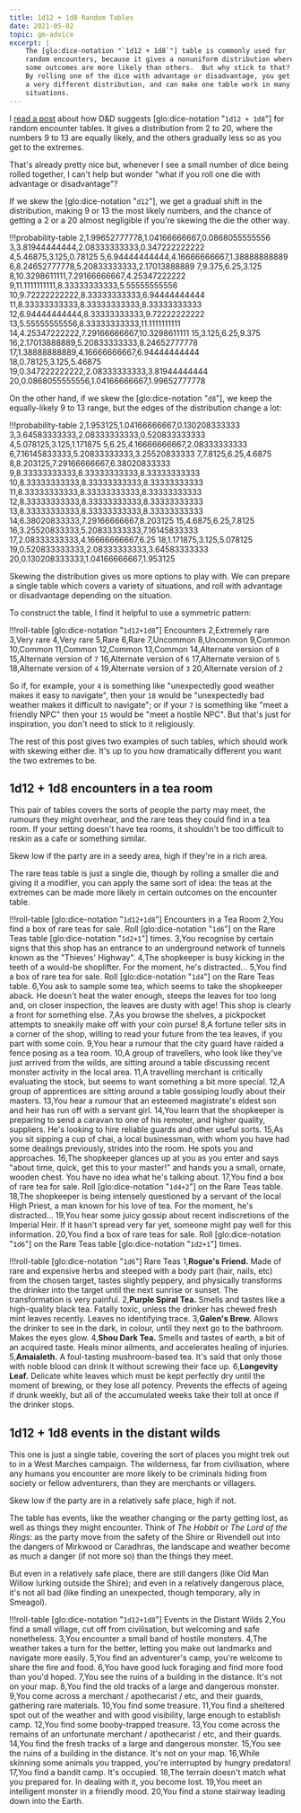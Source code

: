```yaml
---
title: 1d12 + 1d8 Random Tables
date: 2021-05-02
topic: gm-advice
excerpt: |
    The [glo:dice-notation "`1d12 + 1d8`"] table is commonly used for
    random encounters, because it gives a nonuniform distribution where
    some outcomes are more likely than others.  But why stick to that?
    By rolling one of the dice with advantage or disadvantage, you get
    a very different distribution, and can make one table work in many
    situations.
---
```


I [read a post][] about how D&D suggests [glo:dice-notation "`1d12 +
1d8`"] for random encounter tables.  It gives a distribution from 2 to
20, where the numbers 9 to 13 are equally likely, and the others
gradually less so as you get to the extremes.

[read a post]: https://merricb.com/2020/10/12/random-encounters-1d8-1d12/

That's already pretty nice but, whenever I see a small number of dice
being rolled together, I can't help but wonder "what if you roll one
die with advantage or disadvantage"?

If we skew the [glo:dice-notation "`d12`"], we get a gradual shift in
the distribution, making 9 or 13 the most likely numbers, and the
chance of getting a 2 or a 20 almost negligible if you're skewing the
die the other way.

!!!probability-table
2,1.99652777778,1.04166666667,0.0868055555556
3,3.81944444444,2.08333333333,0.347222222222
4,5.46875,3.125,0.78125
5,6.94444444444,4.16666666667,1.38888888889
6,8.24652777778,5.20833333333,2.17013888889
7,9.375,6.25,3.125
8,10.3298611111,7.29166666667,4.25347222222
9,11.1111111111,8.33333333333,5.55555555556
10,9.72222222222,8.33333333333,6.94444444444
11,8.33333333333,8.33333333333,8.33333333333
12,6.94444444444,8.33333333333,9.72222222222
13,5.55555555556,8.33333333333,11.1111111111
14,4.25347222222,7.29166666667,10.3298611111
15,3.125,6.25,9.375
16,2.17013888889,5.20833333333,8.24652777778
17,1.38888888889,4.16666666667,6.94444444444
18,0.78125,3.125,5.46875
19,0.347222222222,2.08333333333,3.81944444444
20,0.0868055555556,1.04166666667,1.99652777778

On the other hand, if we skew the [glo:dice-notation "`d8`"], we keep
the equally-likely 9 to 13 range, but the edges of the distribution
change a lot:

!!!probability-table
2,1.953125,1.04166666667,0.130208333333
3,3.64583333333,2.08333333333,0.520833333333
4,5.078125,3.125,1.171875
5,6.25,4.16666666667,2.08333333333
6,7.16145833333,5.20833333333,3.25520833333
7,7.8125,6.25,4.6875
8,8.203125,7.29166666667,6.38020833333
9,8.33333333333,8.33333333333,8.33333333333
10,8.33333333333,8.33333333333,8.33333333333
11,8.33333333333,8.33333333333,8.33333333333
12,8.33333333333,8.33333333333,8.33333333333
13,8.33333333333,8.33333333333,8.33333333333
14,6.38020833333,7.29166666667,8.203125
15,4.6875,6.25,7.8125
16,3.25520833333,5.20833333333,7.16145833333
17,2.08333333333,4.16666666667,6.25
18,1.171875,3.125,5.078125
19,0.520833333333,2.08333333333,3.64583333333
20,0.130208333333,1.04166666667,1.953125

Skewing the distribution gives us more options to play with.  We can
prepare a single table which covers a variety of situations, and roll
with advantage or disadvantage depending on the situation.

To construct the table, I find it helpful to use a symmetric pattern:

!!!roll-table
[glo:dice-notation "`1d12+1d8`"] Encounters
2,Extremely rare
3,Very rare
4,Very rare
5,Rare
6,Rare
7,Uncommon
8,Uncommon
9,Common
10,Common
11,Common
12,Common
13,Common
14,Alternate version of `8`
15,Alternate version of `7`
16,Alternate version of `6`
17,Alternate version of `5`
18,Alternate version of `4`
19,Alternate version of `3`
20,Alternate version of `2`

So if, for example, your `4` is something like "unexpectedly good
weather makes it easy to navigate", then your `18` would be
"unexpectedly bad weather makes it difficult to navigate"; or if your
`7` is something like "meet a friendly NPC" then your `15` would be
"meet a hostile NPC".  But that's just for inspiration, you don't need
to stick to it religiously.

The rest of this post gives two examples of such tables, which should
work with skewing either die.  It's up to you how dramatically
different you want the two extremes to be.

## 1d12 + 1d8 encounters in a tea room

This pair of tables covers the sorts of people the party may meet, the
rumours they might overhear, and the rare teas they could find in a
tea room.  If your setting doesn't have tea rooms, it shouldn't be too
difficult to reskin as a cafe or something similar.

Skew low if the party are in a seedy area, high if they're in a rich
area.

The rare teas table is just a single die, though by rolling a smaller
die and giving it a modifier, you can apply the same sort of idea: the
teas at the extremes can be made more likely in certain outcomes on
the encounter table.

!!!roll-table
[glo:dice-notation "`1d12+1d8`"] Encounters in a Tea Room
2,You find a box of rare teas for sale.  Roll [glo:dice-notation "`1d6`"] on the Rare Teas table [glo:dice-notation "`1d2+1`"] times.
3,You recognise by certain signs that this shop has an entrance to an underground network of tunnels known as the "Thieves' Highway".
4,The shopkeeper is busy kicking in the teeth of a would-be shoplifter.  For the moment, he's distracted...
5,You find a box of rare tea for sale.  Roll [glo:dice-notation "`1d4`"] on the Rare Teas table.
6,You ask to sample some tea, which seems to take the shopkeeper aback.  He doesn't heat the water enough, steeps the leaves for too long and, on closer inspection, the leaves are dusty with age!  This shop is clearly a front for something else.
7,As you browse the shelves, a pickpocket attempts to sneakily make off with your coin purse!
8,A fortune teller sits in a corner of the shop, willing to read your future from the tea leaves, if you part with some coin.
9,You hear a rumour that the city guard have raided a fence posing as a tea room.
10,A group of travellers, who look like they've just arrived from the wilds, are sitting around a table discussing recent monster activity in the local area.
11,A travelling merchant is critically evaluating the stock, but seems to want something a bit more special.
12,A group of apprentices are sitting around a table gossiping loudly about their masters.
13,You hear a rumour that an esteemed magistrate's eldest son and heir has run off with a servant girl.
14,You learn that the shopkeeper is preparing to send a caravan to one of his remoter, and higher quality, suppliers.  He's looking to hire reliable guards and other useful sorts.
15,As you sit sipping a cup of chai, a local businessman, with whom you have had some dealings previously, strides into the room.  He spots you and approaches.
16,The shopkeeper glances up at you as you enter and says "about time, quick, get this to your master!" and hands you a small, ornate, wooden chest.  You have no idea what he's talking about.
17,You find a box of rare tea for sale.  Roll [glo:dice-notation "`1d4+2`"] on the Rare Teas table.
18,The shopkeeper is being intensely questioned by a servant of the local High Priest, a man known for his love of tea.  For the moment, he's distracted...
19,You hear some juicy gossip about recent indiscretions of the Imperial Heir.  If it hasn't spread very far yet, someone might pay well for this information.
20,You find a box of rare teas for sale.  Roll [glo:dice-notation "`1d6`"] on the Rare Teas table [glo:dice-notation "`1d2+1`"] times.

!!!roll-table
[glo:dice-notation "`1d6`"] Rare Teas
1,**Rogue's Friend.**  Made of rare and expensive herbs and steeped with a body part (hair, nails, etc) from the chosen target, tastes slightly peppery, and physically transforms the drinker into the target until the next sunrise or sunset.  The transformation is very painful.
2,**Purple Spiral Tea.**  Smells and tastes like a high-quality black tea.  Fatally toxic, unless the drinker has chewed fresh mint leaves recently.  Leaves no identifying trace.
3,**Galen's Brew.**  Allows the drinker to see in the dark, in colour, until they next go to the bathroom.  Makes the eyes glow.
4,**Shou Dark Tea.**  Smells and tastes of earth, a bit of an acquired taste.  Heals minor ailments, and accelerates healing of injuries.
5,**Amaialeth.**  A foul-tasting mushroom-based tea.  It's said that only those with noble blood can drink it without screwing their face up.
6,**Longevity Leaf.**  Delicate white leaves which must be kept perfectly dry until the moment of brewing, or they lose all potency.  Prevents the effects of ageing if drunk weekly, but all of the accumulated weeks take their toll at once if the drinker stops.

## 1d12 + 1d8 events in the distant wilds

This one is just a single table, covering the sort of places you might
trek out to in a West Marches campaign.  The wilderness, far from
civilisation, where any humans you encounter are more likely to be
criminals hiding from society or fellow adventurers, than they are
merchants or villagers.

Skew low if the party are in a relatively safe place, high if not.

The table has events, like the weather changing or the party getting
lost, as well as things they might encounter.  Think of *The Hobbit*
or *The Lord of the Rings*: as the party move from the safety of the
Shire or Rivendell out into the dangers of Mirkwood or Caradhras, the
landscape and weather become as much a danger (if not more so) than
the things they meet.

But even in a relatively safe place, there are still dangers (like Old
Man Willow lurking outside the Shire); and even in a relatively
dangerous place, it's not all bad (like finding an unexpected, though
temporary, ally in Smeagol).

!!!roll-table
[glo:dice-notation "`1d12+1d8`"] Events in the Distant Wilds
2,You find a small village, cut off from civilisation, but welcoming and safe nonetheless.
3,You encounter a small band of hostile monsters.
4,The weather takes a turn for the better, letting you make out landmarks and navigate more easily.
5,You find an adventurer's camp, you're welcome to share the fire and food.
6,You have good luck foraging and find more food than you'd hoped.
7,You see the ruins of a building in the distance.  It's not on your map.
8,You find the old tracks of a large and dangerous monster.
9,You come across a merchant / apothecarist / etc, and their guards, gathering rare materials.
10,You find some treasure.
11,You find a sheltered spot out of the weather and with good visibility, large enough to establish camp.
12,You find some booby-trapped treasure.
13,You come across the remains of an unfortunate merchant / apothecarist / etc, and their guards.
14,You find the fresh tracks of a large and dangerous monster.
15,You see the ruins of a building in the distance.  It's not on your map.
16,While skinning some animals you trapped, you're interrupted by hungry predators!
17,You find a bandit camp.  It's occupied.
18,The terrain doesn't match what you prepared for.  In dealing with it, you become lost.
19,You meet an intelligent monster in a friendly mood.
20,You find a stone stairway leading down into the Earth.
